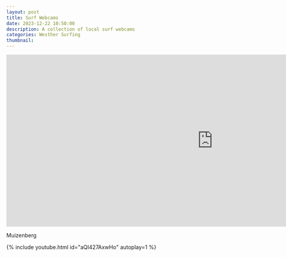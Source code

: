 ```yaml
---
layout: post
title: Surf Webcams
date: 2023-12-22 10:50:00
description: A collection of local surf webcams
categories: Westher Surfing
thumbnail: 
---
```


<div class="row">
    <iframe width="1080" height="450" src="https://embed.windy.com/embed2.html?lat=-34.064&lon=18.572&detailLat=-34.049&detailLon=18.481&width=650&height=450&zoom=9&level=surface&overlay=wind&product=ecmwf&menu=&message=&marker=&calendar=now&pressure=&type=map&location=coordinates&detail=&metricWind=default&metricTemp=default&radarRange=-1" frameborder="0"></iframe>
</div>

Muizenberg

<div class="row">
    <div class="col-sm mt-3 mt-md-0">
        {% include youtube.html id="aQI427AxwHo" autoplay=1 %}
    </div>
</div>
